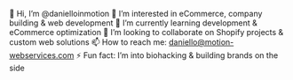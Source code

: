 👋 Hi, I’m @danielloinmotion
👀 I’m interested in eCommerce, company building & web development
🌱 I’m currently learning development & eCommerce optimization
💞️ I’m looking to collaborate on Shopify projects & custom web solutions
📫 How to reach me: daniello@motion-webservices.com
⚡ Fun fact: I’m into biohacking & building brands on the side

<!---
danielloinmotion/danielloinmotion is a ✨ special ✨ repository because its `README.md` (this file) appears on your GitHub profile.
You can click the Preview link to take a look at your changes.
--->
